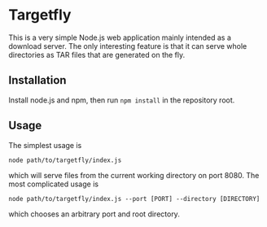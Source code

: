 # Targetfly

This is a very simple Node.js web application mainly intended as a
download server.  The only interesting feature is that it can serve
whole directories as TAR files that are generated on the fly.

## Installation

Install node.js and npm, then run `npm install` in the repository root.

## Usage

The simplest usage is

    node path/to/targetfly/index.js

which will serve files from the current working directory on port 8080.
The most complicated usage is

    node path/to/targetfly/index.js --port [PORT] --directory [DIRECTORY]

which chooses an arbitrary port and root directory.

